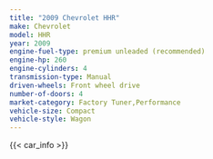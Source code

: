 ```yaml
---
title: "2009 Chevrolet HHR"
make: Chevrolet
model: HHR
year: 2009
engine-fuel-type: premium unleaded (recommended)
engine-hp: 260
engine-cylinders: 4
transmission-type: Manual
driven-wheels: Front wheel drive
number-of-doors: 4
market-category: Factory Tuner,Performance
vehicle-size: Compact
vehicle-style: Wagon
---
```


{{< car_info >}}
